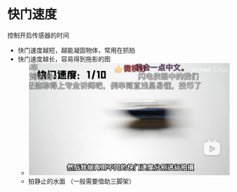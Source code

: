 # 快门速度

控制开启传感器的时间

- 快门速度越短，越能凝固物体，常用在抓拍
- 快门速度越长，容易得到拖影的图
  - ![快门速度](./../../public/assets/摄影相关/基础知识/1.png)
  - 拍静止的水面 （一般需要借助三脚架）